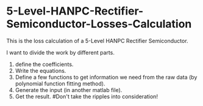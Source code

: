 # 5-Level-HANPC-Rectifier-Semiconductor-Losses-Calculation
This is the loss calculation of a 5-Level HANPC Rectifier Semiconductor.

I want to divide the work by different parts. 
1. define the coefficients.
2. Write the equations.
3. Define a few functions to get information we need from the raw data (by polynomial function fitting method).
4. Generate the input (in another matlab file).
5. Get the result.
#Don't take the ripples into consideration!
